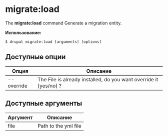 # migrate:load
The **migrate:load** command Generate a migration entity.

**Использование:**
```
$ drupal migrate:load [arguments] [options] 
```

## Доступные опции
Опция | Описание
-------|-------------
--override | The File is already installed, do you want override it [yes/no] ?

## Доступные аргументы
Аргумент | Описание
---------|-------------
file | Path to the yml file
